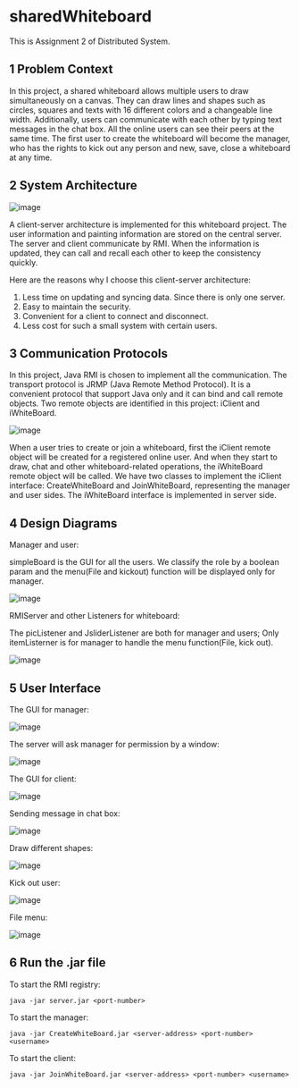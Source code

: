 # sharedWhiteboard
This is Assignment 2 of Distributed System.

## 1 Problem Context
In this project, a shared whiteboard allows multiple users to draw simultaneously on a canvas. They can draw lines and shapes such as circles, squares and texts with 16 different colors and a changeable line width. Additionally, users can communicate with each other by typing text messages in the chat box. All the online users can see their peers at the same time. The first user to create the whiteboard will become the manager, who has the rights to kick out any person and new, save, close a whiteboard at any time.

## 2 System Architecture
![image](https://github.com/yanyy5/sharedWhiteboard/blob/main/pics/archi.png)

A client-server architecture is implemented for this whiteboard project. The user information and painting information are stored on the central server. The server and client communicate by RMI. When the information is updated, they can call and recall each other to keep the consistency quickly.

Here are the reasons why I choose this client-server architecture:
1. Less time on updating and syncing data. Since there is only one server.
2. Easy to maintain the security.
3. Convenient for a client to connect and disconnect.
4. Less cost for such a small system with certain users.

## 3 Communication Protocols
In this project, Java RMI is chosen to implement all the communication. The transport protocol is JRMP (Java Remote Method Protocol). It is a convenient protocol that support Java only and it can bind and call remote objects.
Two remote objects are identified in this project: iClient and iWhiteBoard.

![image](https://github.com/yanyy5/sharedWhiteboard/blob/main/pics/remoteuml.png)

When a user tries to create or join a whiteboard, first the iClient remote object will be created for a registered online user. And when they start to draw, chat and other whiteboard-related operations, the iWhiteBoard remote object will be called.
We have two classes to implement the iClient interface: CreateWhiteBoard and JoinWhiteBoard, representing the manager and user sides. The iWhiteBoard interface is implemented in server side.

## 4 Design Diagrams
Manager and user:

simpleBoard is the GUI for all the users. We classify the role by a boolean param and the menu(File and kickout) function will be displayed only for manager.

![image](https://github.com/yanyy5/sharedWhiteboard/blob/main/pics/uml2.png)

RMIServer and other Listeners for whiteboard:

The picListener and JsliderListener are both for manager and users; Only itemListerner is for manager to handle the menu function(File, kick out).

![image](https://github.com/yanyy5/sharedWhiteboard/blob/main/pics/uml3.png)

## 5 User Interface
The GUI for manager:

![image](https://github.com/yanyy5/sharedWhiteboard/blob/main/pics/mnggui.png)

The server will ask manager for permission by a window:

![image](https://github.com/yanyy5/sharedWhiteboard/blob/main/pics/mngmsg.png)

The GUI for client:

![image](https://github.com/yanyy5/sharedWhiteboard/blob/main/pics/cgui.png)

Sending message in chat box:

![image](https://github.com/yanyy5/sharedWhiteboard/blob/main/pics/chat.png)

Draw different shapes:

![image](https://github.com/yanyy5/sharedWhiteboard/blob/main/pics/paint.png)

Kick out user:

![image](https://github.com/yanyy5/sharedWhiteboard/blob/main/pics/kick.png)

File menu:

![image](https://github.com/yanyy5/sharedWhiteboard/blob/main/pics/file.png)

## 6 Run the .jar file
To start the RMI registry:
```
java -jar server.jar <port-number>
```
To start the manager:
```
java -jar CreateWhiteBoard.jar <server-address> <port-number> <username>
```
To start the client:
```
java -jar JoinWhiteBoard.jar <server-address> <port-number> <username>
```
